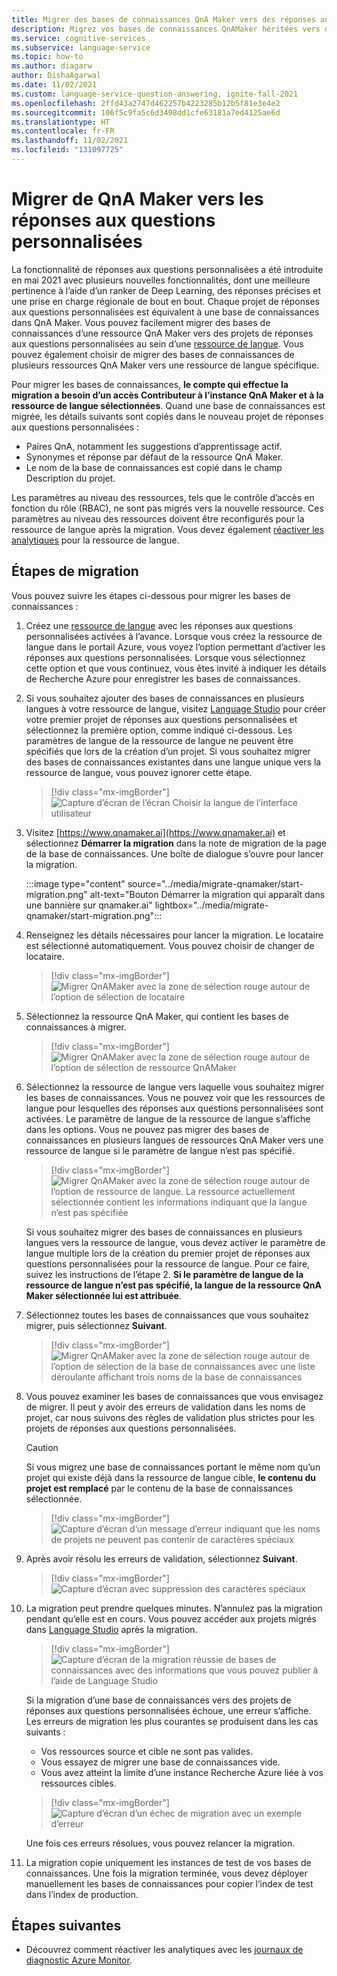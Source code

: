 ```yaml
---
title: Migrer des bases de connaissances QnA Maker vers des réponses aux questions personnalisées
description: Migrez vos bases de connaissances QnAMaker héritées vers des questions aux réponses personnalisées pour tirer parti des fonctionnalités les plus récentes.
ms.service: cognitive-services
ms.subservice: language-service
ms.topic: how-to
ms.author: diagarw
author: DishaAgarwal
ms.date: 11/02/2021
ms.custom: language-service-question-answering, ignite-fall-2021
ms.openlocfilehash: 2ffd43a2747d462257b4223285b12b5f81e3e4e2
ms.sourcegitcommit: 106f5c9fa5c6d3498dd1cfe63181a7ed4125ae6d
ms.translationtype: HT
ms.contentlocale: fr-FR
ms.lasthandoff: 11/02/2021
ms.locfileid: "131097725"
---
```

# <a name="migrate-from-qna-maker-to-custom-question-answering"></a>Migrer de QnA Maker vers les réponses aux questions personnalisées

La fonctionnalité de réponses aux questions personnalisées a été introduite en mai 2021 avec plusieurs nouvelles fonctionnalités, dont une meilleure pertinence à l’aide d’un ranker de Deep Learning, des réponses précises et une prise en charge régionale de bout en bout. Chaque projet de réponses aux questions personnalisées est équivalent à une base de connaissances dans QnA Maker. Vous pouvez facilement migrer des bases de connaissances d’une ressource QnA Maker vers des projets de réponses aux questions personnalisées au sein d’une [ressource de langue](https://aka.ms/create-language-resource). Vous pouvez également choisir de migrer des bases de connaissances de plusieurs ressources QnA Maker vers une ressource de langue spécifique.

Pour migrer les bases de connaissances, **le compte qui effectue la migration a besoin d’un accès Contributeur à l’instance QnA Maker et à la ressource de langue sélectionnées**. Quand une base de connaissances est migrée, les détails suivants sont copiés dans le nouveau projet de réponses aux questions personnalisées :

- Paires QnA, notamment les suggestions d’apprentissage actif.
- Synonymes et réponse par défaut de la ressource QnA Maker.
- Le nom de la base de connaissances est copié dans le champ Description du projet.

Les paramètres au niveau des ressources, tels que le contrôle d’accès en fonction du rôle (RBAC), ne sont pas migrés vers la nouvelle ressource. Ces paramètres au niveau des ressources doivent être reconfigurés pour la ressource de langue après la migration. Vous devez également [réactiver les analytiques](analytics.md) pour la ressource de langue.

## <a name="steps-to-migrate"></a>Étapes de migration

Vous pouvez suivre les étapes ci-dessous pour migrer les bases de connaissances :

1. Créez une [ressource de langue](https://aka.ms/create-language-resource) avec les réponses aux questions personnalisées activées à l’avance. Lorsque vous créez la ressource de langue dans le portail Azure, vous voyez l’option permettant d’activer les réponses aux questions personnalisées. Lorsque vous sélectionnez cette option et que vous continuez, vous êtes invité à indiquer les détails de Recherche Azure pour enregistrer les bases de connaissances.

2. Si vous souhaitez ajouter des bases de connaissances en plusieurs langues à votre ressource de langue, visitez [Language Studio](https://lanuage.azure.com) pour créer votre premier projet de réponses aux questions personnalisées et sélectionnez la première option, comme indiqué ci-dessous. Les paramètres de langue de la ressource de langue ne peuvent être spécifiés que lors de la création d’un projet. Si vous souhaitez migrer des bases de connaissances existantes dans une langue unique vers la ressource de langue, vous pouvez ignorer cette étape.

   > [!div class="mx-imgBorder"]
   > ![Capture d’écran de l’écran Choisir la langue de l’interface utilisateur](../media/migrate-qnamaker/choose-language.png)

3. Visitez [https://www.qnamaker.ai](https://www.qnamaker.ai) et sélectionnez **Démarrer la migration** dans la note de migration de la page de la base de connaissances. Une boîte de dialogue s’ouvre pour lancer la migration.

   :::image type="content" source="../media/migrate-qnamaker/start-migration.png" alt-text="Bouton Démarrer la migration qui apparaît dans une bannière sur qnamaker.ai" lightbox="../media/migrate-qnamaker/start-migration.png":::

4. Renseignez les détails nécessaires pour lancer la migration. Le locataire est sélectionné automatiquement. Vous pouvez choisir de changer de locataire.

   > [!div class="mx-imgBorder"]
   > ![Migrer QnAMaker avec la zone de sélection rouge autour de l’option de sélection de locataire](../media/migrate-qnamaker/tenant-selection.png)

5. Sélectionnez la ressource QnA Maker, qui contient les bases de connaissances à migrer.

   > [!div class="mx-imgBorder"]
   > ![Migrer QnAMaker avec la zone de sélection rouge autour de l’option de sélection de ressource QnAMaker](../media/migrate-qnamaker/select-resource.png)

6. Sélectionnez la ressource de langue vers laquelle vous souhaitez migrer les bases de connaissances. Vous ne pouvez voir que les ressources de langue pour lesquelles des réponses aux questions personnalisées sont activées. Le paramètre de langue de la ressource de langue s’affiche dans les options. Vous ne pouvez pas migrer des bases de connaissances en plusieurs langues de ressources QnA Maker vers une ressource de langue si le paramètre de langue n’est pas spécifié.

   > [!div class="mx-imgBorder"]
   > ![Migrer QnAMaker avec la zone de sélection rouge autour de l’option de ressource de langue. La ressource actuellement sélectionnée contient les informations indiquant que la langue n’est pas spécifiée](../media/migrate-qnamaker/language-setting.png)

    Si vous souhaitez migrer des bases de connaissances en plusieurs langues vers la ressource de langue, vous devez activer le paramètre de langue multiple lors de la création du premier projet de réponses aux questions personnalisées pour la ressource de langue. Pour ce faire, suivez les instructions de l’étape 2. **Si le paramètre de langue de la ressource de langue n’est pas spécifié, la langue de la ressource QnA Maker sélectionnée lui est attribuée**.

7. Sélectionnez toutes les bases de connaissances que vous souhaitez migrer, puis sélectionnez **Suivant**.

   > [!div class="mx-imgBorder"]
   > ![Migrer QnAMaker avec la zone de sélection rouge autour de l’option de sélection de la base de connaissances avec une liste déroulante affichant trois noms de la base de connaissances](../media/migrate-qnamaker/select-knowledge-bases.png)

8. Vous pouvez examiner les bases de connaissances que vous envisagez de migrer. Il peut y avoir des erreurs de validation dans les noms de projet, car nous suivons des règles de validation plus strictes pour les projets de réponses aux questions personnalisées. 

    > [!CAUTION]
    > Si vous migrez une base de connaissances portant le même nom qu’un projet qui existe déjà dans la ressource de langue cible, **le contenu du projet est remplacé** par le contenu de la base de connaissances sélectionnée.

    > [!div class="mx-imgBorder"]
    > ![Capture d’écran d’un message d’erreur indiquant que les noms de projets ne peuvent pas contenir de caractères spéciaux](../media/migrate-qnamaker/special-characters.png)

9. Après avoir résolu les erreurs de validation, sélectionnez **Suivant**.

    > [!div class="mx-imgBorder"]
    > ![Capture d’écran avec suppression des caractères spéciaux](../media/migrate-qnamaker/validation-errors.png)

10. La migration peut prendre quelques minutes. N’annulez pas la migration pendant qu’elle est en cours. Vous pouvez accéder aux projets migrés dans [Language Studio](https://lanuage.azure.com) après la migration.

    > [!div class="mx-imgBorder"]
    > ![Capture d’écran de la migration réussie de bases de connaissances avec des informations que vous pouvez publier à l’aide de Language Studio](../media/migrate-qnamaker/migration-success.png)

    Si la migration d’une base de connaissances vers des projets de réponses aux questions personnalisées échoue, une erreur s’affiche. Les erreurs de migration les plus courantes se produisent dans les cas suivants :
    
    - Vos ressources source et cible ne sont pas valides.
    - Vous essayez de migrer une base de connaissances vide.
    - Vous avez atteint la limite d’une instance Recherche Azure liée à vos ressources cibles.

    > [!div class="mx-imgBorder"]
    > ![Capture d’écran d’un échec de migration avec un exemple d’erreur](../media/migrate-qnamaker/migration-errors.png)

    Une fois ces erreurs résolues, vous pouvez relancer la migration.

11. La migration copie uniquement les instances de test de vos bases de connaissances. Une fois la migration terminée, vous devez déployer manuellement les bases de connaissances pour copier l’index de test dans l’index de production.

## <a name="next-steps"></a>Étapes suivantes

- Découvrez comment réactiver les analytiques avec les [journaux de diagnostic Azure Monitor](analytics.md).
